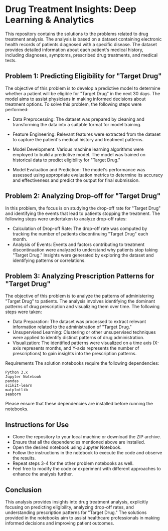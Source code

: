 # Drug Treatment Insights: Deep Learning & Analytics
This repository contains the solutions to the problems related to drug treatment analysis. The analysis is based on a dataset containing electronic health records of patients diagnosed with a specific disease. The dataset provides detailed information about each patient's medical history, including diagnoses, symptoms, prescribed drug treatments, and medical tests.

## Problem 1: Predicting Eligibility for "Target Drug"
The objective of this problem is to develop a predictive model to determine whether a patient will be eligible for "Target Drug" in the next 30 days. The model aims to assist physicians in making informed decisions about treatment options. To solve this problem, the following steps were performed:

* Data Preprocessing: The dataset was prepared by cleaning and transforming the data into a suitable format for model training.
  
* Feature Engineering: Relevant features were extracted from the dataset to capture the patient's medical history and treatment patterns.
  
* Model Development: Various machine learning algorithms were employed to build a predictive model. The model was trained on historical data to predict eligibility for "Target Drug."
  
* Model Evaluation and Prediction: The model's performance was assessed using appropriate evaluation metrics to determine its accuracy and effectiveness and predict the output for final submission.
  
## Problem 2: Analyzing Drop-off for "Target Drug"
In this problem, the focus is on studying the drop-off rate for "Target Drug" and identifying the events that lead to patients stopping the treatment. The following steps were undertaken to analyze drop-off rates:

* Calculation of Drop-off Rate: The drop-off rate was computed by tracking the number of patients discontinuing "Target Drug" each month.
* Analysis of Events: Events and factors contributing to treatment discontinuation were analyzed to understand why patients stop taking "Target Drug." Insights were generated by exploring the dataset and identifying patterns or correlations.


## Problem 3: Analyzing Prescription Patterns for "Target Drug"
The objective of this problem is to analyze the patterns of administering "Target Drug" to patients. The analysis involves identifying the dominant patterns of drug prescription and visualizing them over time. The following steps were taken:

* Data Preparation: The dataset was processed to extract relevant information related to the administration of "Target Drug."
* Unsupervised Learning: Clustering or other unsupervised techniques were applied to identify distinct patterns of drug administration.
* Visualization: The identified patterns were visualized on a time axis (X-axis represents months, and Y-axis represents the number of prescriptions) to gain insights into the prescription patterns.


Requirements
The solution notebooks require the following dependencies:
```
Python 3.x
Jupyter Notebook
pandas
scikit-learn
matplotlib
seaborn
```
Please ensure that these dependencies are installed before running the notebooks.
## Instructions for Use
* Clone the repository to your local machine or download the ZIP archive.
* Ensure that all the dependencies mentioned above are installed.
* Open the desired notebook using Jupyter Notebook.
* Follow the instructions in the notebook to execute the code and observe the results.
* Repeat steps 3-4 for the other problem notebooks as well.
* Feel free to modify the code or experiment with different approaches to enhance the analysis further.

## Conclusion
This analysis provides insights into drug treatment analysis, explicitly focusing on predicting eligibility, analyzing drop-off rates, and understanding prescription patterns for "Target Drug." The solutions provided in the notebooks aim to assist healthcare professionals in making informed decisions and improving patient outcomes.
